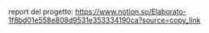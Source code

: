 report del progetto: https://www.notion.so/Elaborato-1f8bd01e558e808d9531e353334190ca?source=copy_link